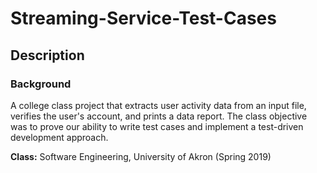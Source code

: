 # Streaming-Service-Test-Cases

## Description

### Background
A college class project that extracts user activity data from an input file, verifies the user's account, and prints a data report. The class objective was to prove our ability to write test cases and implement a test-driven development approach.

**Class:** Software Engineering, University of Akron (Spring 2019)
